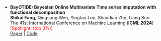 ---
---

- **BayOTIDE: Bayesian Online Multivariate Time series Imputation with functional decomposition**  
  **Shikai Fang**, Qingsong Wen, Yingtao Luo, Shandian Zhe, Liang Sun  
  The 41st International Conference on Machine Learning (**ICML 2024**)<span style="color:red;">[Spotlight! (top 3%)]</span>  
  [Paper](https://arxiv.org/abs/2308.14906) | [Code](https://github.com/xuangu-fang/BayOTIDE)

